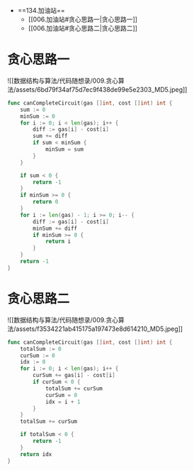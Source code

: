 - ==134.加油站==
	- [[006.加油站#贪心思路一|贪心思路一]]
	- [[006.加油站#贪心思路二|贪心思路二]]

# 贪心思路一

![[数据结构与算法/代码随想录/009.贪心算法/assets/6bd79f34af75d7ec9f438de99e5e2303_MD5.jpeg]]

```go
func canCompleteCircuit(gas []int, cost []int) int {
	sum := 0
	minSum := 0
	for i := 0; i < len(gas); i++ {
		diff := gas[i] - cost[i]
		sum += diff
		if sum < minSum {
			minSum = sum
		}
	}

	if sum < 0 {
		return -1
	}
	if minSum >= 0 {
		return 0
	}
	for i := len(gas) - 1; i >= 0; i-- {
		diff := gas[i] - cost[i]
		minSum += diff
		if minSum >= 0 {
			return i
		}
	}
	return -1
}
```

# 贪心思路二

![[数据结构与算法/代码随想录/009.贪心算法/assets/f3534221ab415175a197473e8d614210_MD5.jpeg]]

```go
func canCompleteCircuit(gas []int, cost []int) int {
	totalSum := 0
	curSum := 0
	idx := 0
	for i := 0; i < len(gas); i++ {
		curSum += gas[i] - cost[i]
		if curSum < 0 {
			totalSum += curSum
			curSum = 0
			idx = i + 1
		}
	}
	totalSum += curSum

	if totalSum < 0 {
		return -1
	}
	return idx
}
```
